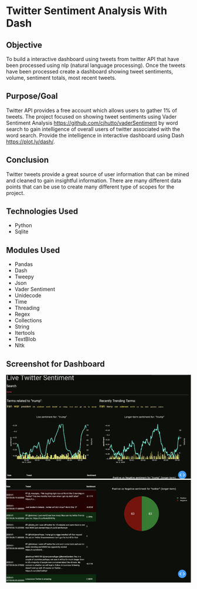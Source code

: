# Twitter Sentiment Analysis With Dash

## Objective

To build a interactive dashboard using tweets from twitter API that have been processed using nlp (natural language processing).  Once the tweets have been processed create a dashboard showing tweet sentiments, volume, sentiment totals, most recent tweets.

## Purpose/Goal

Twitter API provides a free account which allows users to gather 1% of tweets.  The project focused on showing tweet sentiments using Vader Sentiment Analysis https://github.com/cjhutto/vaderSentiment by word search to gain intelligence of overall users of twitter associated with the word search.  Provide the intelligence in interactive dashboard using Dash https://plot.ly/dash/.

## Conclusion

Twitter tweets provide a great source of user information that can be mined and cleaned to gain insightful information.  There are many different data points that can be use to create many different type of scopes for the project.

## Technologies Used

- Python
- Sqlite

## Modules Used

- Pandas
- Dash
- Tweepy
- Json
- Vader Sentiment 
- Unidecode
- Time
- Threading
- Regex
- Collections
- String
- Itertools
- TextBlob
- Nltk

## Screenshot for Dashboard

<img src="https://github.com/ktung1189/Sentiment_Analysis_With_Dash/blob/master/tweet_graph.png" alt='Live_Twitter_Dashboard'>

<img src="https://github.com/ktung1189/Sentiment_Analysis_With_Dash/blob/master/tweet_pie.png" alt='Live_Twitter_Dashboard'>
